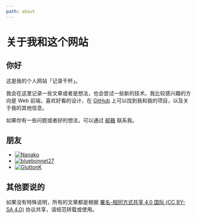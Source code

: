 ```yaml
---
path: about
---
```


# 关于我和这个网站

## 你好

这是我的个人网站「记录干杯」。

我会在这里记录一些文章或者是想法，也会尝试一些新的技术。我比较感兴趣的方向是 Web 前端，喜欢好看的设计，在 [GitHub](https://github.com/Lifeni "@Lifeni") 上可以找到我和我的项目，以及关于我的其他信息。

如果你有一些问题或者好的想法，可以通过 [邮箱](mailto:liangfengning@foxmail.com "liangfengning@foxmail.com") 联系我。

## 朋友

<div class="friends">

- [![Nanako](https://file.lifeni.life/avatar/friends/Nanako.jpg "Nanako")](https://tanakarino.cn/ "Nanako")
- [![bluebonnet27](https://file.lifeni.life/avatar/friends/bluebonnet27.jpg "bluebonnet27")](https://blog.bluebonnet27.xyz/ "bluebonnet27")
- [![GluttonK](https://file.lifeni.life/avatar/friends/GluttonK.jpg "GluttonK")](https://blog.csdn.net/GluttonK/ "GluttonK")

</div>

## 其他要说的

如果没有特殊说明，所有的文章都是根据 [署名-相同方式共享 4.0 国际 (CC BY-SA 4.0)](https://creativecommons.org/licenses/by-sa/4.0/deed.zh) 协议共享，请规范转载或使用。
